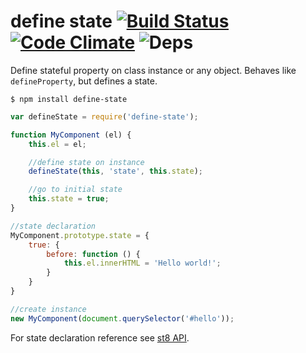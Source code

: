 # define state [![Build Status](https://travis-ci.org/dfcreative/define-state.svg?branch=master)](https://travis-ci.org/dfcreative/define-state) [![Code Climate](https://codeclimate.com/github/dfcreative/define-state/badges/gpa.svg)](https://codeclimate.com/github/dfcreative/define-state) ![Deps](https://david-dm.org/dfcreative/define-state.svg)

Define stateful property on class instance or any object. Behaves like `defineProperty`, but defines a state.

`$ npm install define-state`

```js
var defineState = require('define-state');

function MyComponent (el) {
	this.el = el;

	//define state on instance
	defineState(this, 'state', this.state);

	//go to initial state
	this.state = true;
}

//state declaration
MyComponent.prototype.state = {
	true: {
		before: function () {
			this.el.innerHTML = 'Hello world!';
		}
	}
}

//create instance
new MyComponent(document.querySelector('#hello'));
```

For state declaration reference see [st8 API](http://npmjs.org/package/st8#API).